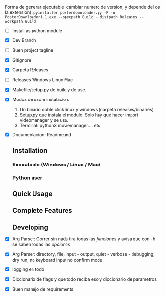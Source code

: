 Forma de generar ejecutable (cambiar numero de version, y depende del os la extension):
`pyinstaller posterdownloader.py -F -n PosterDownloader1.1.exe --specpath Build --distpath Releases --workpath Build`

- [ ] Install as python module

- [X] Dev Branch
- [ ] Buen project tagline
- [X] Gitignore
- [X] Carpeta Releases
- [ ] Releases Windows Linux Mac
- [X] Makefile/setup.py de build y de use. 
- [X] Modos de uso e instalacion: 
	1. Un binario doble click linux y windows (carpeta releases/binaries) 
	1. Setup.py que instala el modulo. Solo hay que hacer import videomanager y se usa. 
	1. Terminal: python3 moviemanager.... etc
- [X] Documentacion: Readme.md
	## Installation
	### Executable (Windows / Linux / Mac) 
	### Python user
	## Quick Usage
	## Complete Features
	## Developing
- [X] Arg Parser: Correr sin nada tira todas las _funciones_ y avisa que con -h se saben todas las _opciones_
- [X] Arg Parser: directory, file, input - output, quiet - verbose - debugging, dry run, no keyboard input  no confirm mode
- [X] logging en todo
- [X] Diccionario de flags y que todo reciba eso y diccionario de parametros
- [X] Buen manejo de requirements